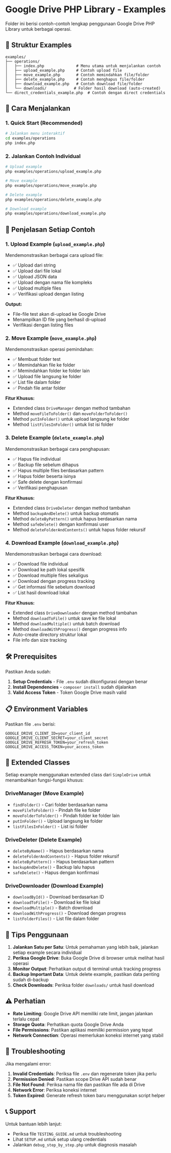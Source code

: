 # Google Drive PHP Library - Examples

Folder ini berisi contoh-contoh lengkap penggunaan Google Drive PHP Library untuk berbagai operasi.

## 📁 Struktur Examples

```
examples/
├── operations/
│   ├── index.php              # Menu utama untuk menjalankan contoh
│   ├── upload_example.php     # Contoh upload file
│   ├── move_example.php       # Contoh memindahkan file/folder
│   ├── delete_example.php     # Contoh menghapus file/folder
│   ├── download_example.php   # Contoh download file/folder
│   └── downloads/            # Folder hasil download (auto-created)
└── direct_credentials_example.php  # Contoh dengan direct credentials
```

## 🚀 Cara Menjalankan

### 1. Quick Start (Recommended)
```bash
# Jalankan menu interaktif
cd examples/operations
php index.php
```

### 2. Jalankan Contoh Individual
```bash
# Upload example
php examples/operations/upload_example.php

# Move example  
php examples/operations/move_example.php

# Delete example
php examples/operations/delete_example.php

# Download example
php examples/operations/download_example.php
```

## 📖 Penjelasan Setiap Contoh

### 1. Upload Example (`upload_example.php`)
Mendemonstrasikan berbagai cara upload file:
- ✅ Upload dari string
- ✅ Upload dari file lokal
- ✅ Upload JSON data
- ✅ Upload dengan nama file kompleks
- ✅ Upload multiple files
- ✅ Verifikasi upload dengan listing

**Output:**
- File-file test akan di-upload ke Google Drive
- Menampilkan ID file yang berhasil di-upload
- Verifikasi dengan listing files

### 2. Move Example (`move_example.php`)
Mendemonstrasikan operasi pemindahan:
- ✅ Membuat folder test
- ✅ Memindahkan file ke folder
- ✅ Memindahkan folder ke folder lain
- ✅ Upload file langsung ke folder
- ✅ List file dalam folder
- ✅ Pindah file antar folder

**Fitur Khusus:**
- Extended class `DriveManager` dengan method tambahan
- Method `moveFileToFolder()` dan `moveFolderToFolder()`
- Method `putInFolder()` untuk upload langsung ke folder
- Method `listFilesInFolder()` untuk list isi folder

### 3. Delete Example (`delete_example.php`)
Mendemonstrasikan berbagai cara penghapusan:
- ✅ Hapus file individual
- ✅ Backup file sebelum dihapus
- ✅ Hapus multiple files berdasarkan pattern
- ✅ Hapus folder beserta isinya
- ✅ Safe delete dengan konfirmasi
- ✅ Verifikasi penghapusan

**Fitur Khusus:**
- Extended class `DriveDeleter` dengan method tambahan
- Method `backupAndDelete()` untuk backup otomatis
- Method `deleteByPattern()` untuk hapus berdasarkan nama
- Method `safeDelete()` dengan konfirmasi user
- Method `deleteFolderAndContents()` untuk hapus folder rekursif

### 4. Download Example (`download_example.php`)
Mendemonstrasikan berbagai cara download:
- ✅ Download file individual
- ✅ Download ke path lokal spesifik
- ✅ Download multiple files sekaligus
- ✅ Download dengan progress tracking
- ✅ Get informasi file sebelum download
- ✅ List hasil download lokal

**Fitur Khusus:**
- Extended class `DriveDownloader` dengan method tambahan
- Method `downloadToFile()` untuk save ke file lokal
- Method `downloadMultiple()` untuk batch download
- Method `downloadWithProgress()` dengan progress info
- Auto-create directory struktur lokal
- File info dan size tracking

## 🛠️ Prerequisites

Pastikan Anda sudah:

1. **Setup Credentials** - File `.env` sudah dikonfigurasi dengan benar
2. **Install Dependencies** - `composer install` sudah dijalankan
3. **Valid Access Token** - Token Google Drive masih valid

## 📋 Environment Variables

Pastikan file `.env` berisi:
```env
GOOGLE_DRIVE_CLIENT_ID=your_client_id
GOOGLE_DRIVE_CLIENT_SECRET=your_client_secret
GOOGLE_DRIVE_REFRESH_TOKEN=your_refresh_token
GOOGLE_DRIVE_ACCESS_TOKEN=your_access_token
```

## 🔧 Extended Classes

Setiap example menggunakan extended class dari `SimpleDrive` untuk menambahkan fungsi-fungsi khusus:

### DriveManager (Move Example)
- `findFolder()` - Cari folder berdasarkan nama
- `moveFileToFolder()` - Pindah file ke folder
- `moveFolderToFolder()` - Pindah folder ke folder lain
- `putInFolder()` - Upload langsung ke folder
- `listFilesInFolder()` - List isi folder

### DriveDeleter (Delete Example)  
- `deleteByName()` - Hapus berdasarkan nama
- `deleteFolderAndContents()` - Hapus folder rekursif
- `deleteByPattern()` - Hapus berdasarkan pattern
- `backupAndDelete()` - Backup lalu hapus
- `safeDelete()` - Hapus dengan konfirmasi

### DriveDownloader (Download Example)
- `downloadById()` - Download berdasarkan ID
- `downloadToFile()` - Download ke file lokal
- `downloadMultiple()` - Batch download
- `downloadWithProgress()` - Download dengan progress
- `listFolderFiles()` - List file dalam folder

## 🎯 Tips Penggunaan

1. **Jalankan Satu per Satu**: Untuk pemahaman yang lebih baik, jalankan setiap example secara individual
2. **Periksa Google Drive**: Buka Google Drive di browser untuk melihat hasil operasi
3. **Monitor Output**: Perhatikan output di terminal untuk tracking progress
4. **Backup Important Data**: Untuk delete example, pastikan data penting sudah di-backup
5. **Check Downloads**: Periksa folder `downloads/` untuk hasil download

## ⚠️ Perhatian

- **Rate Limiting**: Google Drive API memiliki rate limit, jangan jalankan terlalu cepat
- **Storage Quota**: Perhatikan quota Google Drive Anda
- **File Permissions**: Pastikan aplikasi memiliki permission yang tepat
- **Network Connection**: Operasi memerlukan koneksi internet yang stabil

## 🐛 Troubleshooting

Jika mengalami error:

1. **Invalid Credentials**: Periksa file `.env` dan regenerate token jika perlu
2. **Permission Denied**: Pastikan scope Drive API sudah benar
3. **File Not Found**: Periksa nama file dan pastikan file ada di Drive
4. **Network Error**: Periksa koneksi internet
5. **Token Expired**: Generate refresh token baru menggunakan script helper

## 📞 Support

Untuk bantuan lebih lanjut:
- Periksa file `TESTING_GUIDE.md` untuk troubleshooting
- Lihat `SETUP.md` untuk setup ulang credentials
- Jalankan `debug_step_by_step.php` untuk diagnosis masalah
